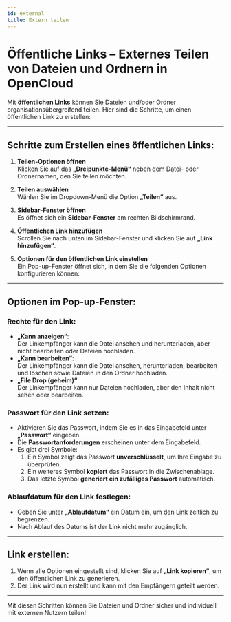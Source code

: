 ```yaml
---
id: external
title: Extern teilen
---
```

# Öffentliche Links – Externes Teilen von Dateien und Ordnern in OpenCloud

Mit **öffentlichen Links** können Sie Dateien und/oder Ordner organisationsübergreifend teilen. Hier sind die Schritte, um einen öffentlichen Link zu erstellen:

---

## Schritte zum Erstellen eines öffentlichen Links:

1. **Teilen-Optionen öffnen**  
   Klicken Sie auf das **„Dreipunkte-Menü“** neben dem Datei- oder Ordnernamen, den Sie teilen möchten.

2. **Teilen auswählen**  
   Wählen Sie im Dropdown-Menü die Option **„Teilen“** aus.

3. **Sidebar-Fenster öffnen**  
   Es öffnet sich ein **Sidebar-Fenster** am rechten Bildschirmrand.

4. **Öffentlichen Link hinzufügen**  
   Scrollen Sie nach unten im Sidebar-Fenster und klicken Sie auf **„Link hinzufügen“**.

5. **Optionen für den öffentlichen Link einstellen**  
   Ein Pop-up-Fenster öffnet sich, in dem Sie die folgenden Optionen konfigurieren können:

---

## Optionen im Pop-up-Fenster:

### Rechte für den Link:
- **„Kann anzeigen“**:  
  Der Linkempfänger kann die Datei ansehen und herunterladen, aber nicht bearbeiten oder Dateien hochladen.
- **„Kann bearbeiten“**:  
  Der Linkempfänger kann die Datei ansehen, herunterladen, bearbeiten und löschen sowie Dateien in den Ordner hochladen.
- **„File Drop (geheim)“**:  
  Der Linkempfänger kann nur Dateien hochladen, aber den Inhalt nicht sehen oder bearbeiten.

### Passwort für den Link setzen:
- Aktivieren Sie das Passwort, indem Sie es in das Eingabefeld unter **„Passwort“** eingeben.  
- Die **Passwortanforderungen** erscheinen unter dem Eingabefeld.
- Es gibt drei Symbole:
  1. Ein Symbol zeigt das Passwort **unverschlüsselt**, um Ihre Eingabe zu überprüfen.
  2. Ein weiteres Symbol **kopiert** das Passwort in die Zwischenablage.
  3. Das letzte Symbol **generiert ein zufälliges Passwort** automatisch.

### Ablaufdatum für den Link festlegen:
- Geben Sie unter **„Ablaufdatum“** ein Datum ein, um den Link zeitlich zu begrenzen.  
- Nach Ablauf des Datums ist der Link nicht mehr zugänglich.

---

## Link erstellen:

1. Wenn alle Optionen eingestellt sind, klicken Sie auf **„Link kopieren“**, um den öffentlichen Link zu generieren.
2. Der Link wird nun erstellt und kann mit den Empfängern geteilt werden.

---

Mit diesen Schritten können Sie Dateien und Ordner sicher und individuell mit externen Nutzern teilen!
